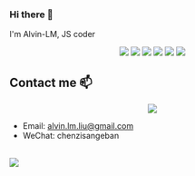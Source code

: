 ### Hi there 👋

I'm Alvin-LM, JS coder

<div align="center">
  <img src="https://img.shields.io/badge/-JavaScripe-vin?style=flat&logo=javascript&logoColor=white&color=orange">
  <img src="https://img.shields.io/badge/-TypeScript-vin?style=flat&logo=typescript&logoColor=white&color=informational">
  <img src="https://img.shields.io/badge/-Vue-vin?style=flat&logo=vue.js&logoColor=white&color=success">
  <img src="https://img.shields.io/badge/-React-vin?style=flat&logo=react&logoColor=white&color=yellow">
  <img src="https://img.shields.io/badge/-Node.js-vin?style=flat&logo=Node.js&logoColor=white&color=critical">
  <img src="https://img.shields.io/badge/wechat_miniprogram-vin?style=flat&logo=wechat&logoColor=white&color=green">
</div>

## Contact me 📫 

<div align="center">
  <img align="center" src="https://profile-counter.glitch.me/Alvin-LM/count.svg" />
</div>

- Email: alvin.lm.liu@gmail.com
- WeChat: chenzisangeban

<!--
<div>
  <a href="https://github.com/Alvin-LM">
    <img align="center" src="https://github-readme-stats.vercel.app/api?username=Alvin-LM&show_icons=true&count_privat&theme=tokyonight" />
  </a>
</div>
-->

<br />

<div>
  <a href="https://github.com/Alvin-LM">
    <img align="center" src="https://github-readme-stats.vercel.app/api/top-langs/?username=Alvin-Lm&layout=compact&theme=tokyonight" />
  </a>
</div>
